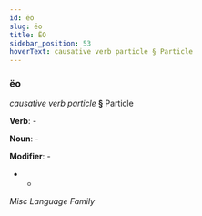 ```yaml
---
id: ëo
slug: ëo
title: ËO
sidebar_position: 53
hoverText: causative verb particle § Particle
---
```


### ëo

*causative verb particle* **§** Particle

**Verb**: -

**Noun**: -

**Modifier**: -

- -

*Misc Language Family*